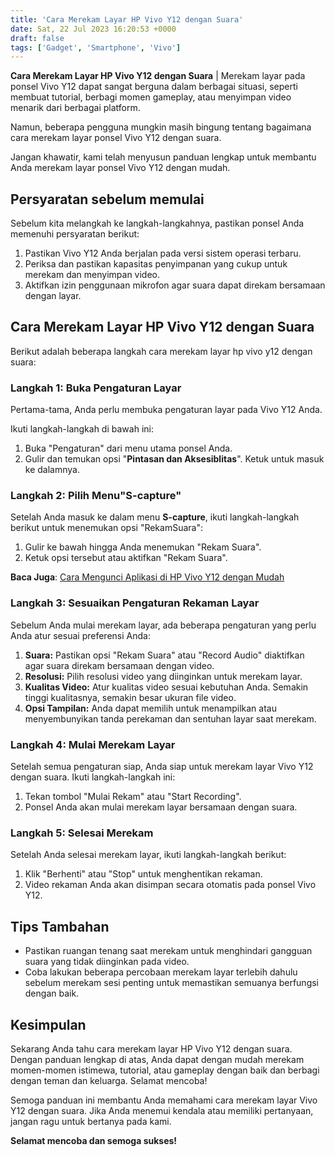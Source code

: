 ```yaml
---
title: 'Cara Merekam Layar HP Vivo Y12 dengan Suara'
date: Sat, 22 Jul 2023 16:20:53 +0000
draft: false
tags: ['Gadget', 'Smartphone', 'Vivo']
---
```


**Cara Merekam Layar HP Vivo Y12 dengan Suara** | Merekam layar pada ponsel Vivo Y12 dapat sangat berguna dalam berbagai situasi, seperti membuat tutorial, berbagi momen gameplay, atau menyimpan video menarik dari berbagai platform.

Namun, beberapa pengguna mungkin masih bingung tentang bagaimana cara merekam layar ponsel Vivo Y12 dengan suara.

Jangan khawatir, kami telah menyusun panduan lengkap untuk membantu Anda merekam layar ponsel Vivo Y12 dengan mudah.

Persyaratan sebelum memulai
---------------------------

Sebelum kita melangkah ke langkah-langkahnya, pastikan ponsel Anda memenuhi persyaratan berikut:

1.  Pastikan Vivo Y12 Anda berjalan pada versi sistem operasi terbaru.
2.  Periksa dan pastikan kapasitas penyimpanan yang cukup untuk merekam dan menyimpan video.
3.  Aktifkan izin penggunaan mikrofon agar suara dapat direkam bersamaan dengan layar.

Cara Merekam Layar HP Vivo Y12 dengan Suara
-------------------------------------------

Berikut adalah beberapa langkah cara merekam layar hp vivo y12 dengan suara:

### Langkah 1: Buka Pengaturan Layar

Pertama-tama, Anda perlu membuka pengaturan layar pada Vivo Y12 Anda.

Ikuti langkah-langkah di bawah ini:

1.  Buka "Pengaturan" dari menu utama ponsel Anda.
2.  Gulir dan temukan opsi "**Pintasan dan Aksesiblitas**". Ketuk untuk masuk ke dalamnya.

### Langkah 2: Pilih Menu"**S-capture**"

Setelah Anda masuk ke dalam menu **S-capture**, ikuti langkah-langkah berikut untuk menemukan opsi "RekamSuara":

1.  Gulir ke bawah hingga Anda menemukan "Rekam Suara".
2.  Ketuk opsi tersebut atau aktifkan "Rekam Suara".

**Baca Juga**: [Cara Mengunci Aplikasi di HP Vivo Y12 dengan Mudah](https://blog.ajiekusumadhany.com/cara-mengunci-aplikasi-di-hp-vivo-y12/)

### Langkah 3: Sesuaikan Pengaturan Rekaman Layar

Sebelum Anda mulai merekam layar, ada beberapa pengaturan yang perlu Anda atur sesuai preferensi Anda:

1.  **Suara:** Pastikan opsi "Rekam Suara" atau "Record Audio" diaktifkan agar suara direkam bersamaan dengan video.
2.  **Resolusi:** Pilih resolusi video yang diinginkan untuk merekam layar.
3.  **Kualitas Video:** Atur kualitas video sesuai kebutuhan Anda. Semakin tinggi kualitasnya, semakin besar ukuran file video.
4.  **Opsi Tampilan:** Anda dapat memilih untuk menampilkan atau menyembunyikan tanda perekaman dan sentuhan layar saat merekam.

### Langkah 4: Mulai Merekam Layar

Setelah semua pengaturan siap, Anda siap untuk merekam layar Vivo Y12 dengan suara. Ikuti langkah-langkah ini:

1.  Tekan tombol "Mulai Rekam" atau "Start Recording".
2.  Ponsel Anda akan mulai merekam layar bersamaan dengan suara.

### Langkah 5: Selesai Merekam

Setelah Anda selesai merekam layar, ikuti langkah-langkah berikut:

1.  Klik "Berhenti" atau "Stop" untuk menghentikan rekaman.
2.  Video rekaman Anda akan disimpan secara otomatis pada ponsel Vivo Y12.

Tips Tambahan
-------------

*   Pastikan ruangan tenang saat merekam untuk menghindari gangguan suara yang tidak diinginkan pada video.
*   Coba lakukan beberapa percobaan merekam layar terlebih dahulu sebelum merekam sesi penting untuk memastikan semuanya berfungsi dengan baik.

Kesimpulan
----------

Sekarang Anda tahu cara merekam layar HP Vivo Y12 dengan suara. Dengan panduan lengkap di atas, Anda dapat dengan mudah merekam momen-momen istimewa, tutorial, atau gameplay dengan baik dan berbagi dengan teman dan keluarga. Selamat mencoba!

Semoga panduan ini membantu Anda memahami cara merekam layar Vivo Y12 dengan suara. Jika Anda menemui kendala atau memiliki pertanyaan, jangan ragu untuk bertanya pada kami.

**Selamat mencoba dan semoga sukses!**